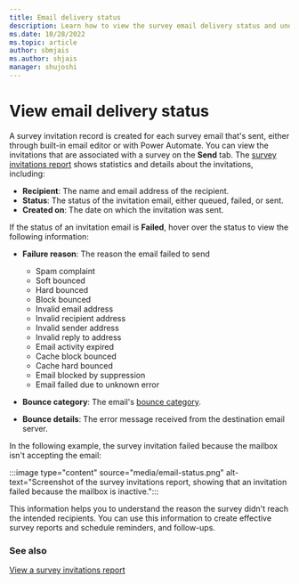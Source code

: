 ```yaml
---
title: Email delivery status
description: Learn how to view the survey email delivery status and understand the reason if the delivery failed.
ms.date: 10/28/2022
ms.topic: article
author: sbmjais
ms.author: shjais
manager: shujoshi
---
```


# View email delivery status

A survey invitation record is created for each survey email that's sent, either through built-in email editor or with Power Automate. You can view the invitations that are associated with a survey on the **Send** tab. The [survey invitations report](view-survey-invite.md) shows statistics and details about the invitations, including:

- **Recipient**: The name and email address of the recipient.
- **Status**: The status of the invitation email, either queued, failed, or sent.
- **Created on**: The date on which the invitation was sent.

If the status of an invitation email is **Failed**, hover over the status to view the following information:

- **Failure reason**: The reason the email failed to send

  - Spam complaint
  - Soft bounced
  - Hard bounced
  - Block bounced
  - Invalid email address
  - Invalid recipient address
  - Invalid sender address
  - Invalid reply to address
  - Email activity expired
  - Cache block bounced
  - Cache hard bounced
  - Email blocked by suppression
  - Email failed due to unknown error

- **Bounce category**: The email's [bounce category](/dynamics365/marketing/email-bounce-categories).

- **Bounce details**: The error message received from the destination email server.

In the following example, the survey invitation failed because the mailbox isn't accepting the email:

:::image type="content" source="media/email-status.png" alt-text="Screenshot of the survey invitations report, showing that an invitation failed because the mailbox is inactive.":::

This information helps you to understand the reason the survey didn't reach the intended recipients. You can use this information to create effective survey reports and schedule reminders, and follow-ups.

### See also

[View a survey invitations report](view-survey-invite.md)
